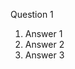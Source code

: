 Question 1

1. Answer 1 <!-- [li]: class=choice; -->
2. Answer 2 <!-- [li]: class=choice correct; -->
3. Answer 3 <!-- [li]: class=choice; -->
